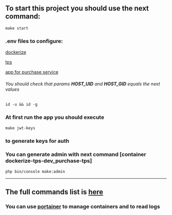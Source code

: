 ## To start this project you should use the next command:

```shell
make start
```

### .env files to configure:
[dockerize](.env)

[tps](./src/tps/.env)

[app for purchase service](./src/app-for-purchasing-service/.env)
###### You should check that params **HOST_UID** and **HOST_GID** equals the next values
```shell
id -u && id -g
```

### At first run the app you should execute

```shell
make jwt-keys
```

### to generate keys for auth

### You can generate admin with next command \[container dockerize-tps-dev_purchase-tps]

```shell
php bin/console make:admin
```

___

## The full commands list is [here](./Makefile)

### You can use [portainer](http://localhost:9000) to manage containers and to read logs


